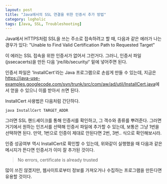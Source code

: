 ```yaml
---
layout: post
title: "Java에서의 SSL 연결을 위한 인증서 추가 방법"
category: logholic
tags: [Java, SSL, Troubleshooting]
---
```


Java에서 HTTPS처럼 SSL을 쓰는 주소로 접속하려고 할 때, 다음과 같은 에러가 나는 경우가 있다: "Unable to Find Valid Certification Path to Requested Target"

이 에러는 SSL 접속을 위한 인증서가 없어서 그런거다.
그러니, 인증서 파일(jssecacerts)을 만든 다음 'jre/lib/security/' 밑에 넣어주면 된다.

인증서 파일은 'InstallCert'라는 Java 프로그램으로 손쉽게 만들 수 있는데,
지금은 <https://java-use-examples.googlecode.com/svn/trunk/src/com/aw/ad/util/InstallCert.java>에서 얻을 수 있으니 이를 받아서 쓰면 된다.

InstallCert 사용법은 다음처럼 간단하다.

~~~
java InstallCert TARGET_ADDR
~~~

그러면 SSL 핸드셰이크를 통해 인증서를 확인하고, 그 객수와 종류를 뿌려준다.
그러면 거기에서 원하는 인즈서를 선택해 인증서 파일에 추가할 수 있는데,
보통은 그냥 1번을 선택하면 된다.
만약, 1번으로 인증이 제대로 안된다면 2번, 3번.. 식으로 확인해보시라.

인증 성공여부 역시 InstallCert로 확인할 수 있는데,
위와같이 실행했을 때 다음과 같은 메시지가 뜬다면 인증서가 이미 잘 추가된 것이다.

> No errors, certificate is already trusted

많이 쓰진 않겠지만, 웹사이트로부터 정보를 가져오거나 수집하는 프로그램을 만든다면 유용할 것이다.
